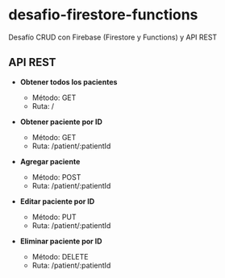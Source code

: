 # desafio-firestore-functions

Desafío CRUD con Firebase (Firestore y Functions) y API REST

## API REST

- **Obtener todos los pacientes**
  - Método: GET
  - Ruta: /

- **Obtener paciente por ID**
  - Método: GET
  - Ruta: /patient/:patientId

- **Agregar paciente**
  - Método: POST
  - Ruta: /patient/:patientId

- **Editar paciente por ID**
  - Método: PUT
  - Ruta: /patient/:patientId

- **Eliminar paciente por ID**
  - Método: DELETE
  - Ruta: /patient/:patientId
